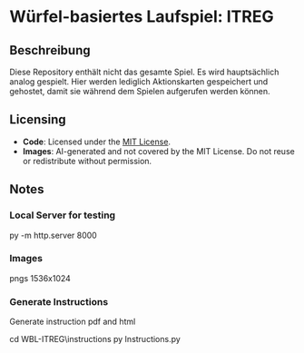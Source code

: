 # Würfel-basiertes Laufspiel: ITREG

## Beschreibung

Diese Repository enthält nicht das gesamte Spiel. Es wird hauptsächlich analog gespielt. Hier werden lediglich Aktionskarten gespeichert und gehostet, damit sie während dem Spielen aufgerufen werden können.

## Licensing

- **Code**: Licensed under the [MIT License](./LICENSE).
- **Images**: AI-generated and not covered by the MIT License. Do not reuse or redistribute without permission.

## Notes

### Local Server for testing

py -m http.server 8000

### Images

pngs 1536x1024

### Generate Instructions

Generate instruction pdf and html

cd WBL-ITREG\instructions
py Instructions.py